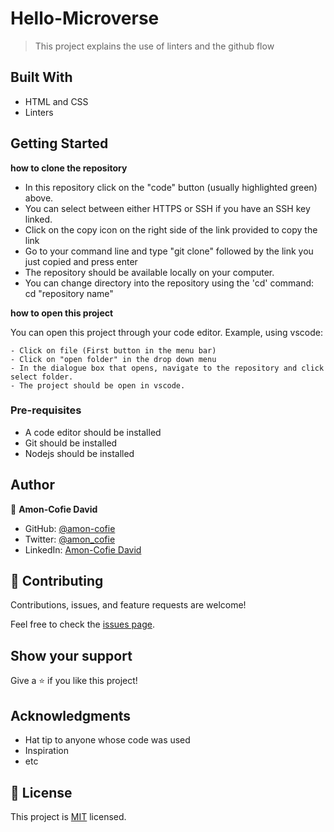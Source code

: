 # Hello-Microverse

> This project explains the use of linters and the github flow

## Built With

- HTML and CSS
- Linters

## Getting Started

**how to clone the repository**

- In this repository click on the "code" button (usually highlighted green) above.
- You can select between either HTTPS or SSH if you have an SSH key linked.
- Click on the copy icon on the right side of the link provided to copy the link
- Go to your command line and type "git clone" followed by the link you just copied and press enter
- The repository should be available locally on your computer.
- You can change directory into the repository using the 'cd' command: cd "repository name"

**how to open this project**

You can open this project through your code editor. Example, using vscode:

    - Click on file (First button in the menu bar)
    - Click on "open folder" in the drop down menu
    - In the dialogue box that opens, navigate to the repository and click select folder.
    - The project should be open in vscode.

### Pre-requisites

- A code editor should be installed
- Git should be installed
- Nodejs should be installed

## Author

👤 **Amon-Cofie David**

- GitHub: [@amon-cofie](https://github.com/amon-cofie)
- Twitter: [@amon_cofie](https://twitter.com/amon_cofie)
- LinkedIn: [Amon-Cofie David](https://www.linkedin.com/in/david-amon-cofie-2389ab241/)

## 🤝 Contributing

Contributions, issues, and feature requests are welcome!

Feel free to check the [issues page](https://github.com/amon-cofie/Hello-Microverse/issues).

## Show your support

Give a ⭐️ if you like this project!

## Acknowledgments

- Hat tip to anyone whose code was used
- Inspiration
- etc

## 📝 License

This project is [MIT](https://github.com/amon-cofie/Hello-Microverse/blob/main/LICENSE) licensed.

